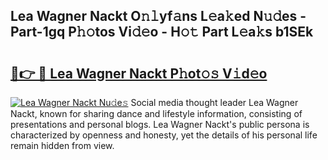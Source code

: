 ## Lea Wagner Nackt O𝚗𝚕yf𝚊ns L𝚎a𝚔ed N𝚞𝚍es - Part-1gq P𝚑𝚘tos Vi𝚍𝚎o - H𝚘𝚝 Part L𝚎a𝚔s b1SEk

# <h2><a href="http://kf1rrh.oniu.top/?m=Lea+Wagner+Nackt">🔗👉 🔴 Lea Wagner Nackt P𝚑ot𝚘𝚜 V𝚒d𝚎o</a></h2>

[![Lea Wagner Nackt Nu𝚍e𝚜](https://i.imgur.com/0qMVB7G.gif)](http://kf1rrh.oniu.top/?m=Lea+Wagner+Nackt)
Social media thought leader Lea Wagner Nackt, known for sharing dance and lifestyle information, consisting of presentations and personal blogs. Lea Wagner Nackt's public persona is characterized by openness and honesty, yet the details of his personal life remain hidden from view.  
